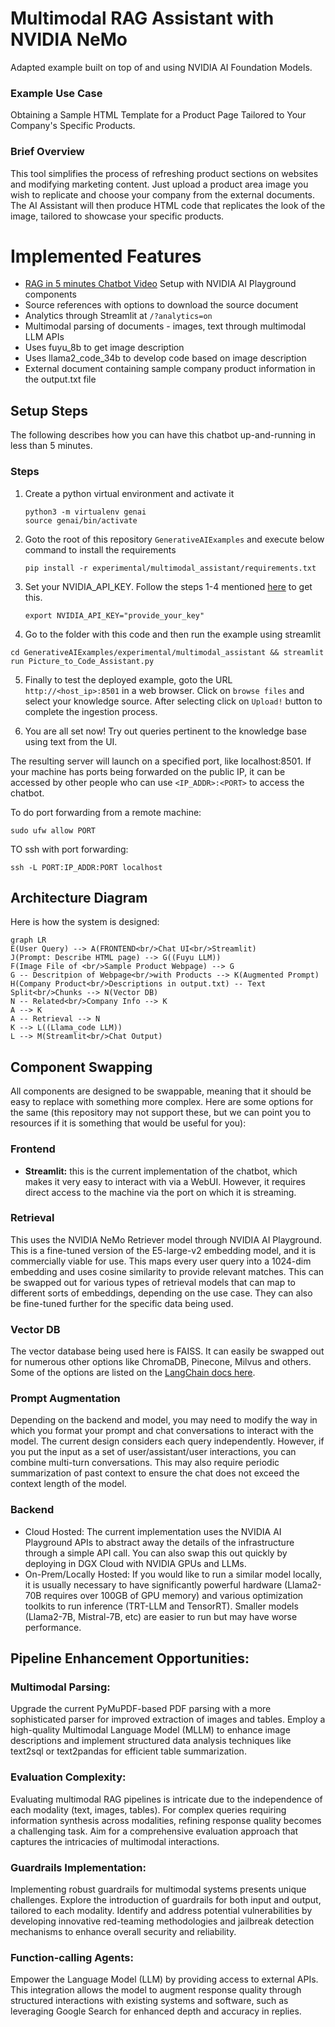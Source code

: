 # Multimodal RAG Assistant with NVIDIA NeMo
Adapted example built on top of and using NVIDIA AI Foundation Models.

### Example Use Case
Obtaining a Sample HTML Template for a Product Page Tailored to Your Company's Specific Products.

### Brief Overview
This tool simplifies the process of refreshing product sections on websites and modifying marketing content. 
Just upload a product area image you wish to replicate and choose your company from the external documents. 
The AI Assistant will then produce HTML code that replicates the look of the image, tailored to showcase 
your specific products.

# Implemented Features
- [RAG in 5 minutes Chatbot Video](https://youtu.be/N_OOfkEWcOk) Setup with NVIDIA AI Playground components
- Source references with options to download the source document
- Analytics through Streamlit at ```/?analytics=on```
- Multimodal parsing of documents - images, text through multimodal LLM APIs
- Uses fuyu_8b to get image description
- Uses llama2_code_34b to develop code based on image description
- External document containing sample company product information in the output.txt file

## Setup Steps

The following describes how you can have this chatbot up-and-running in less than 5 minutes.

### Steps
1. Create a python virtual environment and activate it
   ```
   python3 -m virtualenv genai
   source genai/bin/activate
   ```

2. Goto the root of this repository `GenerativeAIExamples` and execute below command to install the requirements
   ```
   pip install -r experimental/multimodal_assistant/requirements.txt
   ```

3. Set your NVIDIA_API_KEY. Follow the steps 1-4 mentioned [here](../../docs/rag/aiplayground.md#prepare-the-environment) to get this.
   ```
   export NVIDIA_API_KEY="provide_your_key"
   ```

4. Go to the folder with this code and then run the example using streamlit
```
cd GenerativeAIExamples/experimental/multimodal_assistant && streamlit run Picture_to_Code_Assistant.py
```

5. Finally to test the deployed example, goto the URL `http://<host_ip>:8501` in a web browser. Click on `browse files` and select your knowledge source. After selecting click on `Upload!` button to complete the ingestion process.

6. You are all set now! Try out queries pertinent to the knowledge base using text from the UI.

The resulting server will launch on a specified port, like localhost:8501. If your machine has ports being forwarded on the public IP, it can be accessed by other people who can use `<IP_ADDR>:<PORT>` to access the chatbot.

To do port forwarding from a remote machine:
```
sudo ufw allow PORT
```

TO ssh with port forwarding:
```
ssh -L PORT:IP_ADDR:PORT localhost
```

## Architecture Diagram

Here is how the system is designed:

```mermaid
graph LR
E(User Query) --> A(FRONTEND<br/>Chat UI<br/>Streamlit)
J(Prompt: Describe HTML page) --> G((Fuyu LLM))
F(Image File of <br/>Sample Product Webpage) --> G
G -- Descritpion of Webpage<br/>with Products --> K(Augmented Prompt)
H(Company Product<br/>Descriptions in output.txt) -- Text Split<br/>Chunks --> N(Vector DB)
N -- Related<br/>Company Info --> K
A --> K
A -- Retrieval --> N
K --> L((Llama_code LLM))
L --> M(Streamlit<br/>Chat Output)
```

## Component Swapping

All components are designed to be swappable, meaning that it should be easy to replace with something more complex. Here are some options for the same (this repository may not support these, but we can point you to resources if it is something that would be useful for you):

### Frontend
- **Streamlit:** this is the current implementation of the chatbot, which makes it very easy to interact with via a WebUI. However, it requires direct access to the machine via the port on which it is streaming.

### Retrieval
This uses the NVIDIA NeMo Retriever model through NVIDIA AI Playground. This is a fine-tuned version of the E5-large-v2 embedding model, and it is commercially viable for use. This maps every user query into a 1024-dim embedding and uses cosine similarity to provide relevant matches. This can be swapped out for various types of retrieval models that can map to different sorts of embeddings, depending on the use case. They can also be fine-tuned further for the specific data being used.

### Vector DB
The vector database being used here is FAISS. It can easily be swapped out for numerous other options like ChromaDB, Pinecone, Milvus and others. Some of the options are listed on the [LangChain docs here](https://python.langchain.com/docs/integrations/vectorstores/).

### Prompt Augmentation
Depending on the backend and model, you may need to modify the way in which you format your prompt and chat conversations to interact with the model. The current design considers each query independently. However, if you put the input as a set of user/assistant/user interactions, you can combine multi-turn conversations. This may also require periodic summarization of past context to ensure the chat does not exceed the context length of the model.

### Backend
- Cloud Hosted: The current implementation uses the NVIDIA AI Playground APIs to abstract away the details of the infrastructure through a simple API call. You can also swap this out quickly by deploying in DGX Cloud with NVIDIA GPUs and LLMs.
- On-Prem/Locally Hosted: If you would like to run a similar model locally, it is usually necessary to have significantly powerful hardware (Llama2-70B requires over 100GB of GPU memory) and various optimization toolkits to run inference (TRT-LLM and TensorRT). Smaller models (Llama2-7B, Mistral-7B, etc) are easier to run but may have worse performance.

## Pipeline Enhancement Opportunities:

### Multimodal Parsing:
Upgrade the current PyMuPDF-based PDF parsing with a more sophisticated parser for improved extraction of images and tables. Employ a high-quality Multimodal Language Model (MLLM) to enhance image descriptions and implement structured data analysis techniques like text2sql or text2pandas for efficient table summarization.

### Evaluation Complexity:
Evaluating multimodal RAG pipelines is intricate due to the independence of each modality (text, images, tables). For complex queries requiring information synthesis across modalities, refining response quality becomes a challenging task. Aim for a comprehensive evaluation approach that captures the intricacies of multimodal interactions.

### Guardrails Implementation:
Implementing robust guardrails for multimodal systems presents unique challenges. Explore the introduction of guardrails for both input and output, tailored to each modality. Identify and address potential vulnerabilities by developing innovative red-teaming methodologies and jailbreak detection mechanisms to enhance overall security and reliability.

### Function-calling Agents:
Empower the Language Model (LLM) by providing access to external APIs. This integration allows the model to augment response quality through structured interactions with existing systems and software, such as leveraging Google Search for enhanced depth and accuracy in replies.

